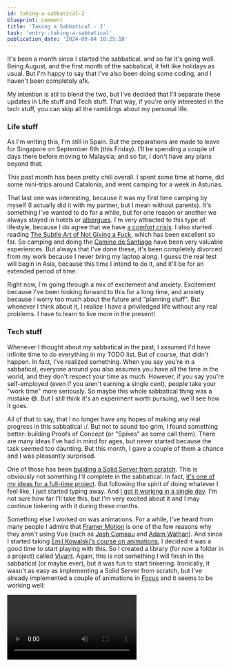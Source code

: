 ```yaml
---
id: taking-a-sabbatical-2
blueprint: comment
title: 'Taking a Sabbatical - 2'
task: 'entry::taking-a-sabbatical'
publication_date: '2024-09-04 10:25:10'
---
```


It's been a month since I started the sabbatical, and so far it's going well. Being August, and the first month of the sabbatical, it felt like holidays as usual. But I'm happy to say that I've also been doing some coding, and I haven't been completely afk.

My intention is stil to blend the two, but I've decided that I'll separate these updates in Life stuff and Tech stuff. That way, if you're only interested in the tech stuff, you can skip all the ramblings about my personal life.

### Life stuff

As I'm writing this, I'm still in Spain. But the preparations are made to leave for Singapore on September 6th (this Friday). I'll be spending a couple of days there before moving to Malaysia; and so far, I don't have any plans beyond that.

This past month has been pretty chill overall. I spent some time at home, did some mini-trips around Catalonia, and went camping for a week in Asturias.

That last one was interesting, because it was my first time camping by myself (I actually did it with my partner, but I mean without parents). It's something I've wanted to do for a while, but for one reason or another we always stayed in hotels or [albergues](https://www.alberguescaminosantiago.com/). I'm very attracted to this type of lifestyle, because I do agree that we have [a comfort crisis](https://peterattiamd.com/michaeleaster/). I also started reading [The Subtle Art of Not Giving a Fuck](https://markmanson.net/books/subtle-art), which has been excellent so far. So camping and doing the [Camino de Santiago](https://en.wikipedia.org/wiki/Camino_de_Santiago) have been very valuable experiences. But always that I've done these, it's been completely divorced from my work because I never bring my laptop along. I guess the real test will begin in Asia, because this time I intend to do it, and it'll be for an extended period of time.

Right now, I'm going through a mix of excitement and anxiety. Excitement because I've been looking forward to this for a long time, and anxiety because I worry too much about the future and "planning stuff". But whenever I think about it, I realize I have a priviledged life without any real problems. I have to learn to live more in the present!

### Tech stuff

Whenever I thought about my sabbatical in the past, I assumed I'd have infinite time to do everything in my TODO list. But of course, that didn't happen. In fact, I've realized something. When you say you're in a sabbatical, everyone around you also assumes you have all the time in the world, and they don't respect your time as much. However, if you say you're self-employed (even if you aren't earning a single cent), people take your "work time" more seriously. So maybe this whole sabbatical thing was a mistake 😅. But I still think it's an experiment worth pursuing, we'll see how it goes.

All of that to say, that I no longer have any hopes of making any real progress in this sabbatical :/. But not to sound too grim, I found something better: building Proofs of Concept (or "Spikes" as some call them). There are many ideas I've had in mind for ages, but never started because the task seemed too daunting. But this month, I gave a couple of them a chance and I was pleasantly surprised.

One of those has been [building a Solid Server from scratch](https://noeldemartin.social/@noeldemartin/113005202062248847). This is obviously not something I'll complete in the sabbatical. In fact, [it's one of my ideas for a full-time project](https://noeldemartin.com/blog/the-end-of-the-chapter#the-plan). But following the spirit of doing whatever I feel like, I just started typing away. And [I got it working in a single day](https://noeldemartin.social/@noeldemartin/112973165563565020). I'm not sure how far I'll take this, but I'm very excited about it and I may continue tinkering with it during these months.

Something else I worked on was animations. For a while, I've heard from many people I admire that [Framer Motion](https://www.framer.com/motion/) is one of the few reasons why they aren't using Vue (such as [Josh Comeau](https://x.com/JoshWComeau/status/1567559618062082048) and [Adam Wathan](https://x.com/adamwathan/status/1690044392533372949)). And since I started taking [Emil Kowalski's course on animations](https://animations.dev), I decided it was a good time to start playing with this. So I created a library (for now a folder in a project) called [Vivant](https://github.com/NoelDeMartin/solid-focus/tree/aerogel/src/vivant). Again, this is not something I will finish in the sabbatical (or maybe ever), but it was fun to start tinkering. Ironically, it wasn't as easy as implementing a Solid Server from scratch, but I've already implemented a couple of animations in [Focus](https://focus.noeldemartin.com/) and it seems to be working well:

<a href="https://noeldemartin.com/videos/vivant-focus.mp4" target="_blank">
    <video autoplay loop>
        <source src="/videos/vivant-focus.mp4" type="video/mp4">
    </video>
</a>
